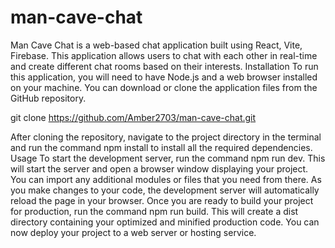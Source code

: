 ﻿# man-cave-chat
Man Cave Chat is a web-based chat application built using React, Vite, Firebase. This application allows users to chat with each other in real-time and create different chat rooms based on their interests.
Installation 
To run this application, you will need to have Node.js and a web browser installed on your machine. You can download or clone the application files from the GitHub repository.

git clone https://github.com/Amber2703/man-cave-chat.git

After cloning the repository, navigate to the project directory in the terminal and run the command npm install to install all the required dependencies. Usage To start the development server, run the command npm run dev. This will start the server and open a browser window displaying your project. 
You can import any additional modules or files that you need from there. As you make changes to your code, the development server will automatically reload the page in your browser. Once you are ready to build your project for production, run the command npm run build. This will create a dist directory containing your optimized and minified production code. You can now deploy your project to a web server or hosting service.
